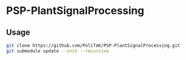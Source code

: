 # PSP-PlantSignalProcessing

## Usage

```bash
git clone https://github.com/PoliTeK/PSP-PlantSignalProcessing.git
git submodule update --init --recursive
```